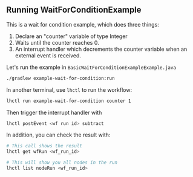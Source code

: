 ## Running WaitForConditionExample

This is a wait for condition example, which does three things:
1. Declare an "counter" variable of type Integer
2. Waits until the counter reaches 0.
3. An interrupt handler which decrements the counter variable when an external event is received.

Let's run the example in `BasicWaitForConditionExampleExample.java`

```sh
./gradlew example-wait-for-condition:run
```

In another terminal, use `lhctl` to run the workflow:

```sh
lhctl run example-wait-for-condition counter 1
```

Then trigger the interrupt handler with

```sh
lhctl postEvent <wf run id> subtract
```

In addition, you can check the result with:

```sh
# This call shows the result
lhctl get wfRun <wf_run_id>

# This will show you all nodes in the run
lhctl list nodeRun <wf_run_id>
```
